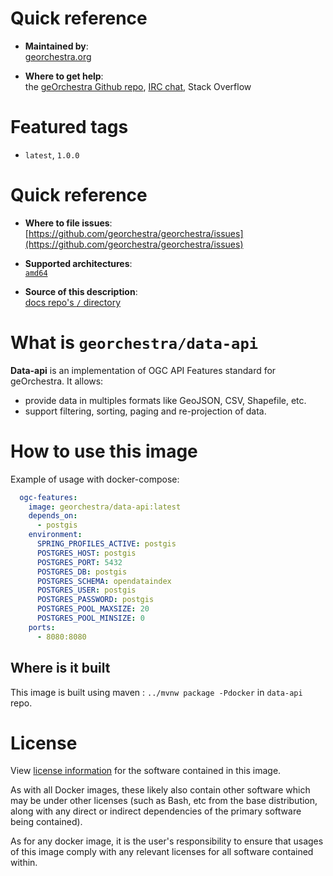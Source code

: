 # Quick reference

-    **Maintained by**:  
      [georchestra.org](https://www.georchestra.org/)

-    **Where to get help**:  
     the [geOrchestra Github repo](https://github.com/georchestra/georchestra), [IRC chat](https://matrix.to/#/#georchestra:osgeo.org), Stack Overflow

# Featured tags

- `latest`, `1.0.0`

# Quick reference

-	**Where to file issues**:  
     [https://github.com/georchestra/georchestra/issues](https://github.com/georchestra/georchestra/issues)

-	**Supported architectures**:   
     [`amd64`](https://hub.docker.com/r/amd64/docker/)

-	**Source of this description**:  
     [docs repo's `/` directory](https://github.com/georchestra/data-api/blob/main/DOCKER_HUB.md)

# What is `georchestra/data-api`

**Data-api** is an implementation of OGC API Features standard for geOrchestra. It allows:
- provide data in multiples formats like GeoJSON, CSV, Shapefile, etc.
- support filtering, sorting, paging and re-projection of data.


# How to use this image

Example of usage with docker-compose:

```yaml
  ogc-features:
    image: georchestra/data-api:latest
    depends_on:
      - postgis
    environment:
      SPRING_PROFILES_ACTIVE: postgis
      POSTGRES_HOST: postgis
      POSTGRES_PORT: 5432
      POSTGRES_DB: postgis
      POSTGRES_SCHEMA: opendataindex
      POSTGRES_USER: postgis
      POSTGRES_PASSWORD: postgis
      POSTGRES_POOL_MAXSIZE: 20
      POSTGRES_POOL_MINSIZE: 0
    ports:
      - 8080:8080
```

## Where is it built

This image is built using maven : `../mvnw package -Pdocker` in `data-api` repo.

# License

View [license information](https://www.georchestra.org/software.html) for the software contained in this image.

As with all Docker images, these likely also contain other software which may be under other licenses (such as Bash, etc from the base distribution, along with any direct or indirect dependencies of the primary software being contained).

[//]: # (Some additional license information which was able to be auto-detected might be found in [the `repo-info` repository's georchestra/ directory]&#40;&#41;.)

As for any docker image, it is the user's responsibility to ensure that usages of this image comply with any relevant licenses for all software contained within.
